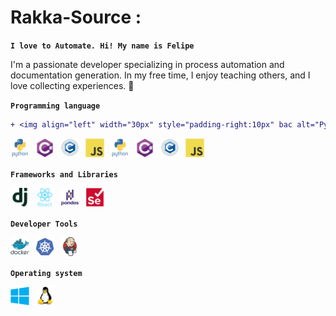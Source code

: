 
# Rakka-Source :
**`I love to Automate. Hi! My name is Felipe`**

 I'm a passionate developer specializing in process automation and documentation generation. In my free time, I enjoy teaching others, and I love collecting experiences. 🚀

 **`Programming language`**
 
```diff
+ <img align="left" width="30px" style="padding-right:10px" bac alt="Python" src="/static/Icons/lightMode/python-original-wordmark.svg#gh-light-mode-only" />
```

<img align="left" width="30px" style="padding-right:10px" bac alt="Python" src="/static/Icons/lightMode/python-original-wordmark.svg#gh-light-mode-only" />
<img align="left" width="30px" style="padding-right:10px" alt="C#" src="/static/Icons/lightMode/csharp-original.svg#gh-light-mode-only" />
<img align="left" width="30px" style="padding-right:10px" alt="C" src="/static/Icons/lightMode/c-original.svg#gh-light-mode-only" />
<img align="left" width="30px" style="padding-right:10px" alt="JS" src="/static/Icons/lightMode/javascript-original.svg#gh-light-mode-only" /> 

<img align="left" width="30px" style="padding-right:10px" bac alt="Python" src="/static/Icons/lightMode/python-original-wordmark.svg#gh-light-mode-only" />
<img align="left" width="30px" style="padding-right:10px" alt="C#" src="/static/Icons/lightMode/csharp-original.svg#gh-light-mode-only" />
<img align="left" width="30px" style="padding-right:10px" alt="C" src="/static/Icons/lightMode/c-original.svg#gh-light-mode-only" />
<img align="left" width="30px" style="padding-right:10px" alt="JS" src="/static/Icons/lightMode/javascript-original.svg#gh-light-mode-only" /> 
<br />
<br />

**`Frameworks and Libraries`**

<img align="left" width="30px" style="padding-right:10px" alt="Django" src="/static/Icons/lightMode/django-plain.svg#gh-light-mode-only" />
<img align="left" width="30px" style="padding-right:10px" alt="React" src="/static/Icons/lightMode/react-original-wordmark.svg#gh-light-mode-only" />
<img align="left" width="30px" style="padding-right:10px" alt="Pandas PY" src="/static/Icons/lightMode/pandas-original-wordmark.svg#gh-light-mode-only" />
<img align="left" width="30px" style="padding-right:10px" alt="Selenium" src="/static/Icons/lightMode/selenium-original.svg#gh-light-mode-only" />


<br />
<br />

**`Developer Tools`**

<img align="left" width="30px" style="padding-right:10px" alt="Docker" src="/static/Icons/lightMode/docker-original-wordmark.svg#gh-light-mode-only" />
<img align="left" width="30px" style="padding-right:10px" alt="Kubernet" src="/static/Icons/lightMode/kubernetes-plain.svg#gh-light-mode-only" />
<img align="left" width="30px" style="padding-right:10px" alt="Jenkins" src="/static/Icons/lightMode/jenkins-original.svg#gh-light-mode-only" />

<br />
<br />

**`Operating system`**

<img align="left" width="30px" style="padding-right:10px" alt="Docker" src="/static/Icons/lightMode/windows-original.svg#gh-light-mode-only" />
<img align="left" width="30px" style="padding-right:10px" alt="Kubernet" src="/static/Icons/lightMode/linux-original.svg#gh-light-mode-only" />


